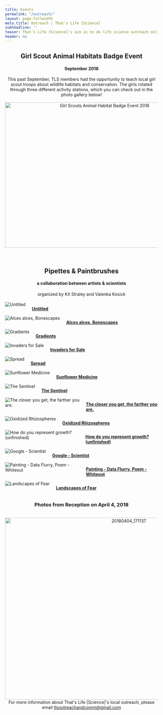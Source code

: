 ```yaml
---
title: Events
permalink: "/outreach/"
layout: page-fullwidth
meta_title: Outreach | That's Life [Science]
subheadline: ''
teaser: That's Life [Science]'s aim is to do life science outreach online and in our local community. Check out our latest outreach events below!
header: no
---
```


<center><h2>Girl Scout Animal Habitats Badge Event</h2></center>  
<center><h4>September 2018</h4></center>
<center>This past September, TLS members had the opportunity to teach local girl scout troops about wildlife habitats and conservation. The girls rotated through three different activity stations, which you can check out in the photo gallery below!</center><br>

<center><a data-flickr-embed="true"  href="https://www.flickr.com/photos/139839751@N06/albums/72157707615687854" title="Girl Scouts Animal Habitat Badge Event 2018"><img src="https://farm8.staticflickr.com/7915/33220518458_1a614977d5_o.jpg" width="640" height="480" alt="Girl Scouts Animal Habitat Badge Event 2018"></a><script async src="//embedr.flickr.com/assets/client-code.js" charset="utf-8"></script></center>
<br>
<br>
<center><h2>Pipettes & Paintbrushes</h2></center>  
<center><h4>a collaboration between artists & scientists</h4></center>  
<center>organized by Kit Straley and Valenka Kosick</center><br>

<div class="row row-centered">
        <div class="large-3 columns">
        <img src="{{ site.urlimg }}hambrecht-01.jpg" alt="Untitled">
        <p><a href = "{{ site.url }}/outreach/hambrecht"><b>Untitled</b></a></p></div>
        <div class="large-3 columns">
        <img src="{{ site.urlimg }}fahey-01.jpg" alt="Alces alces, Bonescapes">
        <p><a href = "{{ site.url }}/outreach/fahey"><b>Alces alces, Bonescapes</b></a></p></div>
        <div class="large-3 columns">
        <img src="{{ site.urlimg }}cousins-01.jpg" alt="Gradients">
        <p><a href = "{{ site.url }}/outreach/cousins"><b>Gradients</b></a></p></div>
        <div class="large-3 columns">
        <img src="{{ site.urlimg }}capaldo-01.jpg" alt="Invaders for Sale">
        <p><a href = "{{ site.url }}/outreach/capaldo"><b>Invaders for Sale</b></a></p></div>
</div>
<div class="row row-centered">
        <div class="large-3 columns">
        <img src="{{ site.urlimg }}gallagher-01.jpg" alt="Spread">
        <p><a href = "{{ site.url }}/outreach/gallagher"><b>Spread</b></a></p>
        </div>
        <div class="large-3 columns">
        <img src="{{ site.urlimg }}ashesimmer-01.jpg" alt="Sunflower Medicine">  
        <p><a href = "{{ site.url }}/outreach/ashesimmer"><b>Sunflower Medicine</b></a></p>
        </div>
        <div class="large-3 columns">
        <img src="{{ site.urlimg }}bell-01.jpg" alt="The Sentinel">
        <p><a href = "{{ site.url }}/outreach/bell"><b>The Sentinel</b></a></p>
        </div>
        <div class="large-3 columns">
        <img src="{{ site.urlimg }}narcisse-01.jpg" alt="The closer you get, the farther you are.">
        <p><a href = "{{ site.url }}/outreach/narcisse"><b>The closer you get, the farther you are.</b></a></p>
        </div>
</div>
<div class="row row-centered">
        <div class="large-3 columns">
        <img src="{{ site.urlimg }}bishop-01.jpg" alt="Oxidized Rhizospheres">
        <p><a href = "{{ site.url }}/outreach/bishop"><b>Oxidized Rhizospheres</b></a></p>
        </div>
        <div class="large-3 columns">
        <img src="{{ site.urlimg }}francis-01-01.jpg" alt="How do you represent growth? (unfinished)">
        <p><a href = "{{ site.url }}/outreach/francis"><b>How do you represent growth? (unfinished)</b></a></p></div>
        <div class="large-3 columns">
        <img src="{{ site.urlimg }}khanna-01.jpg" alt="Google - Scientist">
        <p><a href = "{{ site.url }}/outreach/khanna"><b>Google - Scientist</b></a></p>
        </div>
        <div class="large-3 columns">
        <img src="{{ site.urlimg }}chen-01.jpg" alt="Painting - Data Flurry, Poem - Whiteout">
        <p><a href = "{{ site.url }}/outreach/chen"><b>Painting - Data Flurry, Poem - Whiteout</b></a></p>
        </div>
</div>
<div class="row row-centered">
        <div class="large-3 columns end">
        <img src="{{ site.urlimg }}bonnanzio-01.jpg" alt="Landscapes of Fear">
        <p><a href = "{{ site.url }}/outreach/bonnanzio"><b>Landscapes of Fear</b></a></p>
        </div>
</div>

<center><h3>Photos from Reception on April 4, 2018</h3></center><br>

<center><a data-flickr-embed="true" data-context="true"  href="https://www.flickr.com/photos/139839751@N06/41563429282/in/album-72157666012352517/" title="20180404_171137"><img src="https://farm1.staticflickr.com/911/41563429282_91e20d9c80_c.jpg" width="800" height="600" alt="20180404_171137"></a><script async src="//embedr.flickr.com/assets/client-code.js" charset="utf-8"></script></center>


<center>For more information about That's Life [Science]'s local outreach, please email <a href="mailto:tlsoutreachandcomm@gmail.com">tlsoutreachandcomm@gmail.com</a></center>
